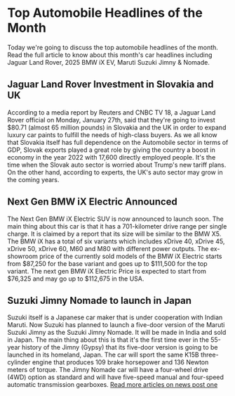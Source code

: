 
# Top Automobile Headlines of the Month

Today we're going to discuss the top automobile headlines of the month. Read the full article to know about this month's car headlines including Jaguar Land Rover, 2025 BMW iX EV, Maruti Suzuki Jimny & Nomade.

## Jaguar Land Rover Investment in Slovakia and UK

According to a media report by Reuters and CNBC TV 18, a Jaguar Land Rover official on Monday, January 27th, said that they're going to invest $80.71 (almost 65 million pounds) in Slovakia and the UK in order to expand luxury car paints to fulfill the needs of high-class buyers. As we all know that Slovakia itself has full dependence on the Automobile sector in terms of GDP, Slovak exports played a great role by giving the country a boost in economy in the year 2022 with 17,600 directly employed people. It's the time when the Slovak auto sector is worried about Trump's new tariff plans. On the other hand, according to experts, the UK's auto sector may grow in the coming years.

## Next Gen BMW iX Electric Announced

The Next Gen BMW iX Electric SUV is now announced to launch soon. The main thing about this car is that it has a 701-kilometer drive range per single charge. It is claimed by a report that its size will be similar to the BMW X5. The BMW iX has a total of six variants which includes xDrive 40, xDrive 45, xDrive 50, xDrive 60, M60 and M80 with different power outputs. The ex-showroom price of the currently sold models of the BMW iX Electric starts from $87,250 for the base variant and goes up to $111,500 for the top variant. The next gen BMW iX Electric Price is expected to start from $76,325 and may go up to $112,675 in the USA.

## Suzuki Jimny Nomade to launch in Japan

Suzuki itself is a Japanese car maker that is under cooperation with Indian Maruti. Now Suzuki has planned to launch a five-door version of the Maruti Suzuki Jimny as the Suzuki Jimny Nomade. It will be made in India and sold in Japan. The main thing about this is that it's the first time ever in the 55-year history of the Jimny (Gypsy) that its five-door version is going to be launched in its homeland, Japan. The car will sport the same K15B three-cylinder engine that produces 109 brake horsepower and 136 Newton meters of torque. The Jimny Nomade car will have a four-wheel drive (4WD) option as standard and will have five-speed manual and four-speed automatic transmission gearboxes.
[Read more articles on news post one](www.newspostone.co)
